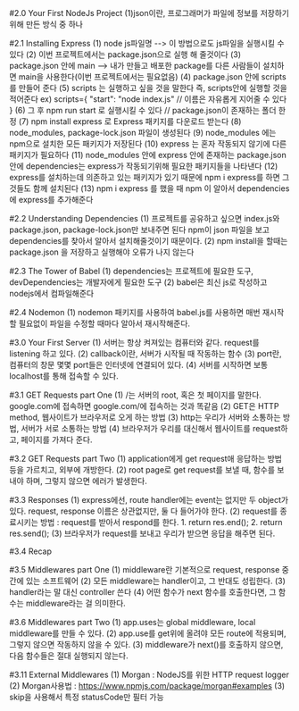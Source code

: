 #2.0 Your First NodeJs Project
(1)json이란, 프로그래머가 파일에 정보를 저장하기 위해 만든 방식 중 하나

#2.1 Installing Express
(1) node js파일명 --> 이 방법으로도 js파일을 실행시킬 수 있다
(2) 이번 프로젝트에서는 package.json으로 실행 해 줄것이다
(3) package.json 안에 main --> 내가 만들고 배포한 package를 다른 사람들이 설치하면 main을 사용한다(이번 프로젝트에서는 필요없음)
(4) package.json 안에 scripts를 만들어 준다
(5) scripts 는 실행하고 싶을 것을 말한다 즉, scripts안에 실행할 것을 적어준다
ex) scripts={
"start": "node index.js" // 이름은 자유롭게 지어줄 수 있다
}
(6) 그 후 npm run start 로 실행시킬 수 있다 // package.json이 존재하는 폴더 한정
(7) npm install express 로 Express 패키지를 다운로드 받는다
(8) node_modules, package-lock.json 파일이 생성된다
(9) node_modules 에는 npm으로 설치한 모든 패키지가 저장된다
(10) express 는 혼자 작동되지 않기에 다른 패키지가 필요하다
(11) node_modules 안에 express 안에 존재하는 package.json안에 dependencies는 express가 작동되기위해 필요한 패키지들을 나타낸다
(12) express를 설치하는데 의존하고 있는 패키지가 있기 때문에 npm i express를 하면 그것들도 함께 설치된다
(13) npm i express 를 했을 때 npm 이 알아서 dependencies에 express를 추가해준다

#2.2 Understanding Dependencies
(1) 프로젝트를 공유하고 싶으면 index.js와 package.json, package-lock.json만 보내주면 된다 npm이 json 파일을 보고 dependencies를 찾아서 알아서 설치해줄것이기 때문이다.
(2) npm install을 할때는 package.json 을 저장하고 실행해야 오류가 나지 않는다

#2.3 The Tower of Babel
(1) dependencies는 프로젝트에 필요한 도구, devDependencies는 개발자에게 필요한 도구
(2) babel은 최신 js로 작성하고 nodejs에서 컴파일해준다

#2.4 Nodemon
(1) nodemon 패키지를 사용하여 babel.js를 사용하면 매번 재시작할 필요없이 파일을 수정할 때마다 알아서 재시작해준다.

#3.0 Your First Server
(1) 서버는 항상 켜져있는 컴퓨터와 같다. request를 listening 하고 있다. 
(2) callback이란, 서버가 시작될 때 작동하는 함수
(3) port란, 컴퓨터의 창문 몇몇 port들은 인터넷에 연결되어 있다. 
(4) 서버를 시작하면 보통 localhost를 통해 접속할 수 있다.

#3.1 GET Requests part One
(1) /는 서버의 root, 혹은 첫 페이지를 말한다. google.com에 접속하면 google.com/에 접속하는 것과 똑같음
(2) GET은 HTTP method, 웹사이트가 브라우저로 오게 하는 방법
(3) http는 우리가 서버와 소통하는 방법, 서버가 서로 소통하는 방법
(4) 브라우저가 우리를 대신해서 웹사이트를 request하고, 페이지를 가져다 준다.

#3.2 GET Requests part Two
(1) application에게 get request애 응답하는 방법 등을 가르치고, 외부에 개방한다.
(2) root page로 get request를 보낼 때, 함수를 보내야 하며, 그렇지 않으면 에러가 발생한다.

#3.3 Responses
(1) express에선, route handler에는 event는 없지만 두 object가 있다. request, response 이름은 상관없지만, 둘 다 들어가야 한다.
(2) request를 종료시키는 방법 : request를 받아서 respond를 한다. 1. return res.end(); 2. return res.send();
(3) 브라우저가 request를 보내고 우리가 받으면 응답을 해주면 된다.

#3.4 Recap

#3.5 Middlewares part One
(1) middleware란 기본적으로 request, response 중간에 있는 소프트웨어
(2) 모든 middleware는 handler이고, 그 반대도 성립한다.
(3) handler라는 말 대신 controller 쓴다
(4) 어떤 함수가 next 함수를 호출한다면, 그 함수는 middleware라는 걸 의미한다.

#3.6 Middlewares part Two
(1) app.uses는 global middleware, local middleware를 만들 수 있다.
(2) app.use를 get위에 올려야 모든 route에 적용되며, 그렇지 않으면 작동하지 않을 수 있다.
(3) middleware가 next()를 호출하지 않으면, 다음 함수들은 절대 실행되지 않는다.

#3.11 External Middlewares
(1) Morgan : NodeJS를 위한 HTTP request logger
(2) Morgan사용법 : https://www.npmjs.com/package/morgan#examples
(3) skip을 사용해서 특정 statusCode만 필터 가능